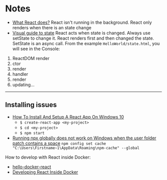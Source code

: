 # Notes

* [What React does?](https://daveceddia.com/what-react-does/) React isn't running in the background. React only renders when there is an state change
* [Visual guide to state](https://daveceddia.com/visual-guide-to-state-in-react/) React acts when state is changed. Always use setState to change it. React renders first and then changed the state. SetState is an async call. From the example `HelloWorld/state.html`, you will see in the Console:
1. ReactDOM render
2. ctor
3. render
4. handler
3. render
5. updating...

***

## Installing issues

* [How To Install And Setup A React App On Windows 10](https://www.techomoro.com/how-to-install-and-setup-a-react-app-on-windows-10/)
    * `$ create-react-app <my-project>`
    * `$ cd <my-project>`
    * `$ npm start`
* [Running npx globally does not work on Windows when the user folder patch contains a space](https://github.com/zkat/npx/issues/146#issuecomment-384016791) `npm config set cache "C:\Users\Firstname~1\AppData\Roaming\npm-cache" --global`

How to develop with React inside Docker:

* [hello-docker-react](https://github.com/lopezator/hello-docker-react)
* [Developing React Inside Docker](https://willschenk.com/articles/2020/developing_react_inside_docker/)